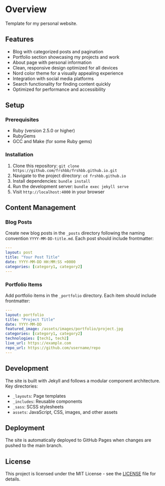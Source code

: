 # Overview

Template for my personal website.

## Features

- Blog with categorized posts and pagination
- Portfolio section showcasing my projects and work
- About page with personal information
- Clean, responsive design optimized for all devices
- Nord color theme for a visually appealing experience
- Integration with social media platforms
- Search functionality for finding content quickly
- Optimized for performance and accessibility

## Setup

### Prerequisites

- Ruby (version 2.5.0 or higher)
- RubyGems
- GCC and Make (for some Ruby gems)

### Installation

1. Clone this repository: `git clone https://github.com/frshbb/frshbb.github.io.git`
2. Navigate to the project directory: `cd frshbb.github.io`
3. Install dependencies: `bundle install`
4. Run the development server: `bundle exec jekyll serve`
5. Visit `http://localhost:4000` in your browser

## Content Management

### Blog Posts

Create new blog posts in the `_posts` directory following the naming convention `YYYY-MM-DD-title.md`. Each post should include frontmatter:

```yaml
---
layout: post
title: "Your Post Title"
date: YYYY-MM-DD HH:MM:SS +0000
categories: [category1, category2]
---
```

### Portfolio Items

Add portfolio items in the `_portfolio` directory. Each item should include frontmatter:

```yaml
---
layout: portfolio
title: "Project Title"
date: YYYY-MM-DD
featured_image: /assets/images/portfolio/project.jpg
categories: [category1, category2]
technologies: [tech1, tech2]
live_url: https://example.com
repo_url: https://github.com/username/repo
---
```

## Development

The site is built with Jekyll and follows a modular component architecture. Key directories:

- `_layouts`: Page templates
- `_includes`: Reusable components
- `_sass`: SCSS stylesheets
- `assets`: JavaScript, CSS, images, and other assets

## Deployment

The site is automatically deployed to GitHub Pages when changes are pushed to the main branch.

## License

This project is licensed under the MIT License - see the [LICENSE](LICENSE) file for details.
